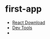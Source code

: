 # first-app

 * [React Download](https://github.com/Reactjs-Facebook/Udemy-React.git)
 * [Dev Tools](https://facebook.github.io/react/blog/2015/09/02/new-react-developer-tools.html)
 * []()
 
 </br>
